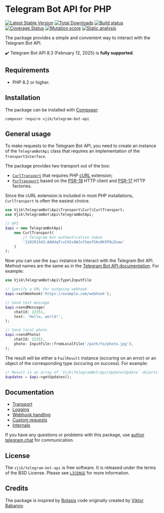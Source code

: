 # Telegram Bot API for PHP

[![Latest Stable Version](https://poser.pugx.org/vjik/telegram-bot-api/v)](https://packagist.org/packages/vjik/telegram-bot-api)
[![Total Downloads](https://poser.pugx.org/vjik/telegram-bot-api/downloads)](https://packagist.org/packages/vjik/telegram-bot-api)
[![Build status](https://github.com/vjik/telegram-bot-api/actions/workflows/build.yml/badge.svg)](https://github.com/vjik/telegram-bot-api/actions/workflows/build.yml)
[![Coverage Status](https://coveralls.io/repos/github/vjik/telegram-bot-api/badge.svg)](https://coveralls.io/github/vjik/telegram-bot-api)
[![Mutation score](https://img.shields.io/endpoint?style=flat&url=https%3A%2F%2Fbadge-api.stryker-mutator.io%2Fgithub.com%2Fvjik%2Ftelegram-bot-api%2Fmaster)](https://dashboard.stryker-mutator.io/reports/github.com/vjik/telegram-bot-api/master)
[![Static analysis](https://github.com/vjik/telegram-bot-api/actions/workflows/static.yml/badge.svg?branch=master)](https://github.com/vjik/telegram-bot-api/actions/workflows/static.yml?query=branch%3Amaster)

The package provides a simple and convenient way to interact with the Telegram Bot API.

✔️ Telegram Bot API 8.3 (February 12, 2025) is **fully supported**.

## Requirements

- PHP 8.2 or higher.

## Installation

The package can be installed with [Composer](https://getcomposer.org/download/):

```shell
composer require vjik/telegram-bot-api
```

## General usage

To make requests to the Telegram Bot API, you need to create an instance of the `TelegramBotApi` class 
that requires an implementation of the `TransportInterface`.

The package provides two transport out of the box:

- [`CurlTransport`](docs/transport.md#curl) that requires PHP [cURL](https://www.php.net/manual/book.curl.php) extension;
- [`PsrTransport`](docs/transport.md#psr) based on the [PSR-18](https://www.php-fig.org/psr/psr-18/) HTTP client and [PSR-17](https://www.php-fig.org/psr/psr-17/) HTTP factories.

Since the cURL extension is included in most PHP installations, `CurlTransport` is often the easiest choice.

```php
use Vjik\TelegramBot\Api\Transport\Curl\CurlTransport;
use Vjik\TelegramBot\Api\TelegramBotApi;

// API
$api = new TelegramBotApi(
    new CurlTransport(
        // Telegram bot authentication token
        '110201543:AAHdqTcvCH1vGWJxfSeofSAs0K5PALDsaw'
    )
);
```

Now you can use the `$api` instance to interact with the Telegram Bot API. Method names are the same as in 
the [Telegram Bot API documentation](https://core.telegram.org/bots/api). For example:

```php
use Vjik\TelegramBot\Api\Type\InputFile

// Specify a URL for outgoing webhook
$api->setWebhook('https://example.com/webhook');

// Send text message
$api->sendMessage(
    chatId: 22351, 
    text: 'Hello, world!',
);

// Send local photo
$api->sendPhoto(
    chatId: 22351, 
    photo: InputFile::fromLocalFile('/path/to/photo.jpg'),
);
```

The result will be either a `FailResult` instance (occuring on an error) or an object of the corresponding type (occuring on success). For example:

```php
// Result is an array of `Vjik\TelegramBot\Api\Update\Update` objects
$updates = $api->getUpdates();
```

## Documentation

- [Transport](docs/transport.md)
- [Logging](docs/logging.md)
- [Webhook handling](docs/webhook-handling.md)
- [Custom requests](docs/custom-requests.md)
- [Internals](docs/internals.md)

If you have any questions or problems with this package, use [author telegram chat](https://t.me/predvoditelev_chat) for communication.

## License

The `vjik/telegram-bot-api` is free software. It is released under the terms of the BSD License.
Please see [`LICENSE`](./LICENSE.md) for more information.

## Credits

The package is inspired by [Botasis](https://github.com/botasis) code originally created 
by [Viktor Babanov](https://github.com/viktorprogger).
